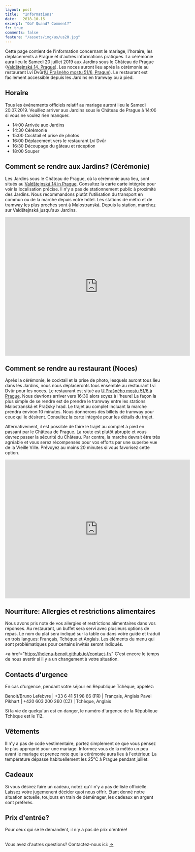 ```yaml
---
layout: post
title:  "Informations"
date:   2018-10-16
excerpt: "Où? Quand? Comment?"
fr: true
comments: false
feature: "/assets/img/us/us20.jpg"
---
```


Cette page contient de l'information concernant le mariage, l'horaire, les
déplacements à Prague et d'autres informations pratiques. La cérémonie aura lieu
le Samedi 20 juillet 2019 aux Jardins sous le Château de Prague (<a
href="https://goo.gl/maps/5QXy6FHM8tR2">Valdštejnská 14, Prague</a>). Les noces
auront lieu après la cérémonie au restaurant Lví Dvůr(<a
href="https://goo.gl/maps/sSkRSUzZvdsQyYJ67">U Prašného mostu 51/6,
Prague</a>). Le restaurant est facilement accessible depuis les Jardins en
tramway ou à pied.


## Horaire

Tous les événements officiels relatif au mariage auront lieu le Samedi 20.07.2019. Veuillez arriver aux Jardins sous le Château de Prague à 14:00 si vous ne voulez rien manquer.

* 14:00 Arrivée aux Jardins
* 14:30 Cérémonie
* 15:00 Cocktail et prise de photos
* 16:00 Déplacement vers le restaurant Lví Dvůr
* 16:30 Découpage du gâteau et réception
* 18:00 Souper

## Comment se rendre aux Jardins? (Cérémonie)

Les Jardins sous le Château de Prague, où la cérémonie aura lieu, sont situés au
<a href="https://goo.gl/maps/5QXy6FHM8tR2">Valdštejnská 14 in
Prague</a>. Consultez la carte carte intégrée pour voir la localisation
précise. Il n'y a pas de stationnement public à proximité des Jardins. Nous
recommandons plutôt l'utilisation du transport en commun ou de la marche depuis
votre hôtel. Les stations de métro et de tramway les plus proches sont à
Malostranská. Depuis la station, marchez sur Valdštejnská jusqu'aux Jardins.

<iframe src="https://www.google.com/maps/embed?pb=!1m18!1m12!1m3!1d2456.8966402713013!2d14.405383811518716!3d50.09093382200063!2m3!1f0!2f0!3f0!3m2!1i1024!2i768!4f13.1!3m3!1m2!1s0x0%3A0x81e732b40ce9ee51!2sGardens+below+Prague+Castle!5e0!3m2!1sen!2sfr!4v1549119562276" width="600" height="450" frameborder="0" style="border:0" allowfullscreen></iframe>


## Comment se rendre au restaurant (Noces)

Après la cérémonie, le cocktail et la prise de photo, lesquels auront tous lieu
dans les Jardins, nous nous déplaceronts tous ensemble au restaurant Lví Dvůr
pour les noces. Le restaurant est situé au <a
href="https://goo.gl/maps/sSkRSUzZvdsQyYJ67">U Prašného mostu 51/6 à
Prague</a>. Nous devrions arriver vers 16:30 alors soyez à l'heure! La façon la
plus simple de se rendre est de prendre le tramway entre les stations
Malostranská et Pražský hrad. Le trajet au complet incluant la marche prendra
environ 10 minutes. Nous donnerons des billets de tramway pour ceux qui le
désirent. Consultez la carte intégrée pour les détails du trajet.

Alternativement, il est possible de faire le trajet au complet à pied en passant
par le Château de Prague. La route est plutôt abrupte et vous devrez passer la
sécurité du Château. Par contre, la marche devrait être très agréable et vous
serez récompensés pour vos efforts par une superbe vue de la Vieille
Ville. Prévoyez au moins 20 minutes si vous favorisez cette option.

<iframe src="https://www.google.com/maps/embed?pb=!1m28!1m12!1m3!1d5119.30859111208!2d14.399814927968885!3d50.092759067710375!2m3!1f0!2f0!3f0!3m2!1i1024!2i768!4f13.1!4m13!3e3!4m5!1s0x470b94e1b0e44bd9%3A0x81e732b40ce9ee51!2zWmFocmFkeSBwb2QgUHJhxb5za8O9bSBocmFkZW0sIFZhbGTFoXRlam5za8OhLCBNYWzDoSBTdHJhbmEsIEN6ZWNoaWE!3m2!1d50.090554999999995!2d14.405994!4m5!1s0x470b951f6acc9c43%3A0xe4ae7f0b307a7318!2zTHbDrSBEdsWvciwgVSBQcmHFoW7DqWhvIG1vc3R1IDUxLzYsIDExOCAwMCBQcmFoYSAxLUhyYWTEjWFueSwgQ3plY2hpYQ!3m2!1d50.092906899999996!2d14.3986006!5e0!3m2!1sen!2sfr!4v1561295055589!5m2!1sen!2sfr" width="600" height="450" frameborder="0" style="border:0" allowfullscreen></iframe>


## Nourriture: Allergies et restrictions alimentaires

Nous avons pris note de vos allergies et restrictions alimentaires dans vos
réponses. Au restaurant, un buffet sera servi avec plusieurs options de
repas. Le nom du plat sera indiqué sur la table ou dans votre guide et traduit
en trois langues: Français, Tchèque et Anglais. Les éléments du menu qui sont
problématiques pour certains invités seront indiqués.

<a href="https://helena-benoit.github.io//contact-fr/" 
C'est encore le temps de nous avertir si il y a un changement à votre situation. </a>

## Contacts d'urgence

En cas d'urgence, pendant votre séjour en République Tchèque, appelez:

Benoit/Bruno Lefebvre | +33 6 41 51 98 66 (FR) | Français, Anglais
Pavel Pikhart         | +420 603 200 260 (CZ)  | Tchèque, Anglais


Si la vie de quelqu'un est en danger, le numéro d'urgence de la République
Tchèque est le 112.


## Vêtements

Il n'y a pas de code vestimentaire, portez simplement ce que vous pensez le plus
approprié pour une mariage. Informez vous de la météo un peu avant le mariage et
prenez note que la cérémonie aura lieu à l'extérieur. La température dépasse
habituellement les 25°C à Prague pendant juillet.


## Cadeaux

Si vous désirez faire un cadeau, notez qu'il n'y a pas de liste
officielle. Laissez votre jugemenent décider quoi nous offrir. Étant donné notre
situation actuelle, toujours en train de déménager, les cadeaux en
argent sont préférés.

## Prix d'entrée?

Pour ceux qui se le demandent, il n'y a pas de prix d'entrée!





<br/>
Vous avez d'autres questions? Contactez-nous ici: <a href="https://helena-benoit.github.io//contact-fr/" class="btn zoombtn"> &rarr; </a> <br/>